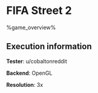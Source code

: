 # FIFA Street 2 

%game_overview%

## Execution information

**Tester**: u/cobaltonreddit

**Backend**: OpenGL

**Resolution**: 3x